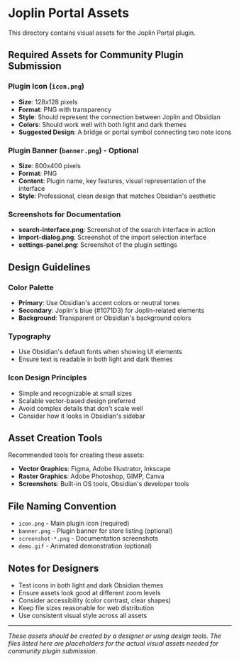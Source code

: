 # Joplin Portal Assets

This directory contains visual assets for the Joplin Portal plugin.

## Required Assets for Community Plugin Submission

### Plugin Icon (`icon.png`)
- **Size**: 128x128 pixels
- **Format**: PNG with transparency
- **Style**: Should represent the connection between Joplin and Obsidian
- **Colors**: Should work well with both light and dark themes
- **Suggested Design**: A bridge or portal symbol connecting two note icons

### Plugin Banner (`banner.png`) - Optional
- **Size**: 800x400 pixels
- **Format**: PNG
- **Content**: Plugin name, key features, visual representation of the interface
- **Style**: Professional, clean design that matches Obsidian's aesthetic

### Screenshots for Documentation
- **search-interface.png**: Screenshot of the search interface in action
- **import-dialog.png**: Screenshot of the import selection interface
- **settings-panel.png**: Screenshot of the plugin settings

## Design Guidelines

### Color Palette
- **Primary**: Use Obsidian's accent colors or neutral tones
- **Secondary**: Joplin's blue (#1071D3) for Joplin-related elements
- **Background**: Transparent or Obsidian's background colors

### Typography
- Use Obsidian's default fonts when showing UI elements
- Ensure text is readable in both light and dark themes

### Icon Design Principles
- Simple and recognizable at small sizes
- Scalable vector-based design preferred
- Avoid complex details that don't scale well
- Consider how it looks in Obsidian's sidebar

## Asset Creation Tools

Recommended tools for creating these assets:
- **Vector Graphics**: Figma, Adobe Illustrator, Inkscape
- **Raster Graphics**: Adobe Photoshop, GIMP, Canva
- **Screenshots**: Built-in OS tools, Obsidian's developer tools

## File Naming Convention

- `icon.png` - Main plugin icon (required)
- `banner.png` - Plugin banner for store listing (optional)
- `screenshot-*.png` - Documentation screenshots
- `demo.gif` - Animated demonstration (optional)

## Notes for Designers

- Test icons in both light and dark Obsidian themes
- Ensure assets look good at different zoom levels
- Consider accessibility (color contrast, clear shapes)
- Keep file sizes reasonable for web distribution
- Use consistent visual style across all assets

---

*These assets should be created by a designer or using design tools. The files listed here are placeholders for the actual visual assets needed for community plugin submission.*